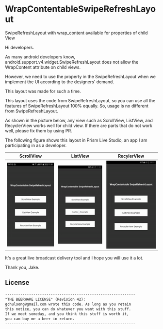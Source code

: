# WrapContentableSwipeRefreshLayout
SwipeRefreshLayout with wrap_content available for properties of child View


Hi developers.

As many android developers know,
android.support.v4.widget.SwipeRefreshLayout does not allow
the WrapContent attribute on child views.

However, we need to use the property in the SwipeRefreshLayout
when we implement the UI according to the designers' demand.

This layout was made for such a time.


This layout uses the code from SwipeRefreshLayout,
so you can use all the features of SwipeRefreshLayout 100% equally.
So, usage is no different from SwipeRefreshLayout.


As shown in the picture below, any view such as ScrollView, ListView,
and RecyclerView works well for child view.
If there are parts that do not work well, please fix them by using PR.

The following figure shows this layout in Prism Live Studio,
an app I am participating in as a developer.

ScrollView | ListView | RecylerView
-----------|----------|------------
![ScrollView example](https://github.com/gchulsong/WrapContentableSwipeRefreshLayout/blob/master/screenshot/example_scrollview.gif) | ![ListView example](https://github.com/gchulsong/WrapContentableSwipeRefreshLayout/blob/master/screenshot/example_listview.gif) |![RecyclerView example](https://github.com/gchulsong/WrapContentableSwipeRefreshLayout/blob/master/screenshot/example_recyclerview.gif)

It's a great live broadcast delivery tool
and I hope you will use it a lot.

Thank you,
Jake.


## License
```
------------------------------------------------------------
"THE BEERWARE LICENSE" (Revision 42):
gchulsong@gmail.com wrote this code. As long as you retain
this notice, you can do whatever you want with this stuff.
If we meet someday, and you think this stuff is worth it,
you can buy me a beer in return.
------------------------------------------------------------
```
